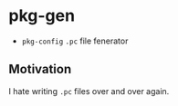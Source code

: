 # pkg-gen
* `pkg-config` `.pc` file fenerator
## Motivation
I hate writing `.pc` files over and over again.

